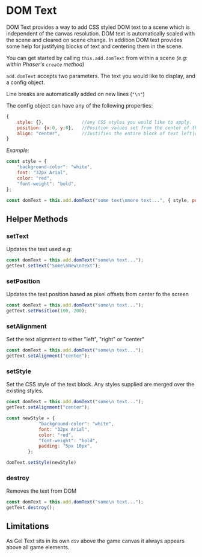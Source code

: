 # DOM Text

DOM Text provides a way to add CSS styled DOM text to a scene which is independent of the canvas resolution. DOM text is automatically scaled with the scene and cleared on scene change. In addition DOM text provides some help for justifying blocks of text and centering them in the scene.

You can get started by calling `this.add.domText` from within a scene _(e.g: within Phaser's `create` method)_

`add.domText` accepts two parameters. The text you would like to display, and a config object.

Line breaks are automatically added on new lines (`"\n"`)

The config object can have any of the following properties:

```javascript
{
    style: {},              //any CSS styles you would like to apply.
    position: {x:0, y:0},   //Position values set from the center of the screen 
    align: "center",        //Justifies the entire block of text left|right|center
}
```


_Example:_
```javascript
const style = {
    "background-color": "white",
    font: "32px Arial",
    color: "red",
    "font-weight": "bold",
};

const domText = this.add.domText("some text\nmore text...", { style, position: { x: 0, y: -200 }, align: "center" });
```

## Helper Methods

### setText
Updates the text used e.g:
```Javascript
const domText = this.add.domText("some\n text...");
getText.setText("Some\nNew\nText");
```

### setPosition
Updates the text position based as pixel offsets from center fo the screen
```Javascript
const domText = this.add.domText("some\n text...");
getText.setPosition(100, 200);
```

### setAlignment
Set the text alignment to either "left", "right" or "center"
```Javascript
const domText = this.add.domText("some\n text...");
getText.setAlignment("center");
```

### setStyle
Set the CSS style of the text block. Any styles supplied are merged over the existing styles.

```Javascript
const domText = this.add.domText("some\n text...");
getText.setAlignment("center");

const newStyle = {
            "background-color": "white",
            font: "32px Arial",
            color: "red",
            "font-weight": "bold",
            padding: "5px 10px",
        };

domText.setStyle(newStyle)
```

### destroy
Removes the text from DOM
```Javascript
const domText = this.add.domText("some\n text...");
getText.destroy();
```


## Limitations
As Gel Text sits in its own `div` above the game canvas it always appears above all game elements.
